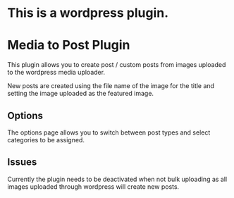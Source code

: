 This is a wordpress plugin.
=============
# Media to Post Plugin


This plugin allows you to create post / custom posts from images uploaded to the wordpress media uploader.

New posts are created using the file name of the image for the title and setting the image uploaded as the featured image.

## Options

The options page allows you to switch between post types and select categories to be assigned.

## Issues

Currently the plugin needs to be deactivated when not bulk uploading as all images uploaded through wordpress will create new posts.